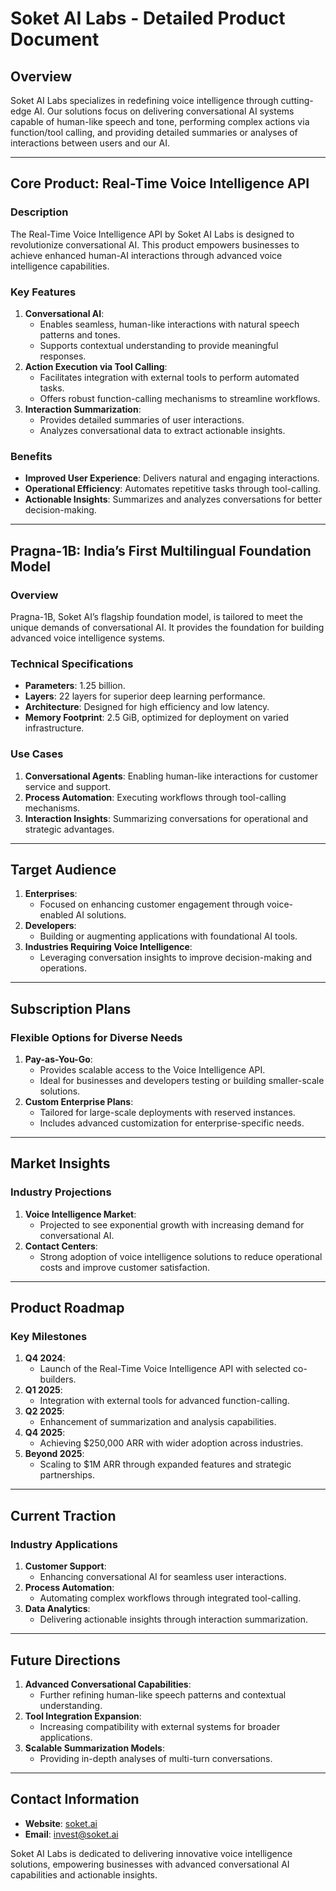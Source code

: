 # Soket AI Labs - Detailed Product Document

## Overview
Soket AI Labs specializes in redefining voice intelligence through cutting-edge AI. Our solutions focus on delivering conversational AI systems capable of human-like speech and tone, performing complex actions via function/tool calling, and providing detailed summaries or analyses of interactions between users and our AI. 

---

## Core Product: Real-Time Voice Intelligence API
### Description
The Real-Time Voice Intelligence API by Soket AI Labs is designed to revolutionize conversational AI. This product empowers businesses to achieve enhanced human-AI interactions through advanced voice intelligence capabilities.

### Key Features
1. **Conversational AI**:
   - Enables seamless, human-like interactions with natural speech patterns and tones.
   - Supports contextual understanding to provide meaningful responses.
2. **Action Execution via Tool Calling**:
   - Facilitates integration with external tools to perform automated tasks.
   - Offers robust function-calling mechanisms to streamline workflows.
3. **Interaction Summarization**:
   - Provides detailed summaries of user interactions.
   - Analyzes conversational data to extract actionable insights.

### Benefits
- **Improved User Experience**: Delivers natural and engaging interactions.
- **Operational Efficiency**: Automates repetitive tasks through tool-calling.
- **Actionable Insights**: Summarizes and analyzes conversations for better decision-making.

---

## Pragna-1B: India’s First Multilingual Foundation Model
### Overview
Pragna-1B, Soket AI’s flagship foundation model, is tailored to meet the unique demands of conversational AI. It provides the foundation for building advanced voice intelligence systems.

### Technical Specifications
- **Parameters**: 1.25 billion.
- **Layers**: 22 layers for superior deep learning performance.
- **Architecture**: Designed for high efficiency and low latency.
- **Memory Footprint**: 2.5 GiB, optimized for deployment on varied infrastructure.

### Use Cases
1. **Conversational Agents**: Enabling human-like interactions for customer service and support.
2. **Process Automation**: Executing workflows through tool-calling mechanisms.
3. **Interaction Insights**: Summarizing conversations for operational and strategic advantages.

---

## Target Audience
1. **Enterprises**:
   - Focused on enhancing customer engagement through voice-enabled AI solutions.
2. **Developers**:
   - Building or augmenting applications with foundational AI tools.
3. **Industries Requiring Voice Intelligence**:
   - Leveraging conversation insights to improve decision-making and operations.

---

## Subscription Plans
### Flexible Options for Diverse Needs
1. **Pay-as-You-Go**:
   - Provides scalable access to the Voice Intelligence API.
   - Ideal for businesses and developers testing or building smaller-scale solutions.
2. **Custom Enterprise Plans**:
   - Tailored for large-scale deployments with reserved instances.
   - Includes advanced customization for enterprise-specific needs.

---

## Market Insights
### Industry Projections
1. **Voice Intelligence Market**:
   - Projected to see exponential growth with increasing demand for conversational AI.
2. **Contact Centers**:
   - Strong adoption of voice intelligence solutions to reduce operational costs and improve customer satisfaction.

---

## Product Roadmap
### Key Milestones
1. **Q4 2024**:
   - Launch of the Real-Time Voice Intelligence API with selected co-builders.
2. **Q1 2025**:
   - Integration with external tools for advanced function-calling.
3. **Q2 2025**:
   - Enhancement of summarization and analysis capabilities.
4. **Q4 2025**:
   - Achieving $250,000 ARR with wider adoption across industries.
5. **Beyond 2025**:
   - Scaling to $1M ARR through expanded features and strategic partnerships.

---

## Current Traction
### Industry Applications
1. **Customer Support**:
   - Enhancing conversational AI for seamless user interactions.
2. **Process Automation**:
   - Automating complex workflows through integrated tool-calling.
3. **Data Analytics**:
   - Delivering actionable insights through interaction summarization.

---

## Future Directions
1. **Advanced Conversational Capabilities**:
   - Further refining human-like speech patterns and contextual understanding.
2. **Tool Integration Expansion**:
   - Increasing compatibility with external systems for broader applications.
3. **Scalable Summarization Models**:
   - Providing in-depth analyses of multi-turn conversations.

---

## Contact Information
- **Website**: [soket.ai](https://soket.ai)
- **Email**: invest@soket.ai

Soket AI Labs is dedicated to delivering innovative voice intelligence solutions, empowering businesses with advanced conversational AI capabilities and actionable insights.

